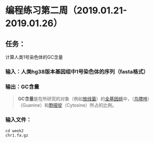 # 编程练习第二周（2019.01.21-2019.01.26）

## 任务：

计算人类1号染色体的GC含量

### 输入：人类hg38版本基因组中1号染色体的序列（fasta格式）

### 输出：GC含量

> **GC含量**是在所研究的对象（例如[放线菌](https://zh.wikipedia.org/wiki/%E6%94%BE%E7%BA%BF%E8%8F%8C)）的[全基因组](https://zh.wikipedia.org/wiki/%E5%9F%BA%E5%9B%A0%E7%B5%84)中，（[鸟嘌呤](https://zh.wikipedia.org/wiki/%E9%B8%9F%E5%98%8C%E5%91%A4)）（Guanine）和[胞嘧啶](https://zh.wikipedia.org/wiki/%E8%83%9E%E5%98%A7%E5%95%B6)（Cytosine）所占的比例。 

### 输入文件：

```shell
cd week2
chr1.fa.gz
```



